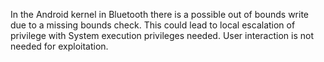 In the Android kernel in Bluetooth there is a possible out of bounds write due to a missing bounds check. This could lead to local escalation of privilege with System execution privileges needed. User interaction is not needed for exploitation.